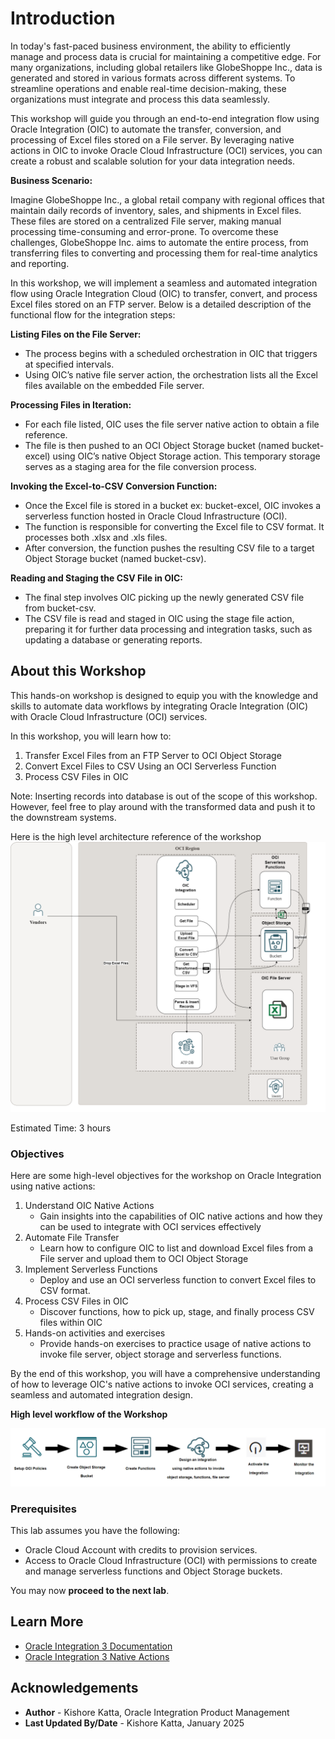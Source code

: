 # Introduction

In today's fast-paced business environment, the ability to efficiently manage and process data is crucial for maintaining a competitive edge. For many organizations, including global retailers like GlobeShoppe Inc., data is generated and stored in various formats across different systems. To streamline operations and enable real-time decision-making, these organizations must integrate and process this data seamlessly.

This workshop will guide you through an end-to-end integration flow using Oracle Integration (OIC) to automate the transfer, conversion, and processing of Excel files stored on a File server. By leveraging native actions in OIC to invoke Oracle Cloud Infrastructure (OCI) services, you can create a robust and scalable solution for your data integration needs.

**Business Scenario:**

Imagine GlobeShoppe Inc., a global retail company with regional offices that maintain daily records of inventory, sales, and shipments in Excel files. These files are stored on a centralized File server, making manual processing time-consuming and error-prone. To overcome these challenges, GlobeShoppe Inc. aims to automate the entire process, from transferring files to converting and processing them for real-time analytics and reporting.

In this workshop, we will implement a seamless and automated integration flow using Oracle Integration Cloud (OIC) to transfer, convert, and process Excel files stored on an FTP server. Below is a detailed description of the functional flow for the integration steps:

**Listing Files on the File Server:**
  - The process begins with a scheduled orchestration in OIC that triggers at specified intervals.
  - Using OIC’s native file server action, the orchestration lists all the Excel files available on the embedded File server.

**Processing Files in Iteration:**
  - For each file listed, OIC uses the file server native action to obtain a file reference.
  - The file is then pushed to an OCI Object Storage bucket (named bucket-excel) using OIC’s native Object Storage action. This temporary storage serves as a staging area for the file conversion process.

**Invoking the Excel-to-CSV Conversion Function:**
  - Once the Excel file is stored in a bucket ex: bucket-excel, OIC invokes a serverless function hosted in Oracle Cloud Infrastructure (OCI).
  - The function is responsible for converting the Excel file to CSV format. It processes both .xlsx and .xls files.
  - After conversion, the function pushes the resulting CSV file to a target Object Storage bucket (named bucket-csv).

**Reading and Staging the CSV File in OIC:**
  - The final step involves OIC picking up the newly generated CSV file from bucket-csv.
  - The CSV file is read and staged in OIC using the stage file action, preparing it for further data processing and integration tasks, such as updating a database or generating reports.

## About this Workshop

This hands-on workshop is designed to equip you with the knowledge and skills to automate data workflows by integrating Oracle Integration (OIC) with Oracle Cloud Infrastructure (OCI) services.

In this workshop, you will learn how to:

1.  Transfer Excel Files from an FTP Server to OCI Object Storage
2.  Convert Excel Files to CSV Using an OCI Serverless Function
3.  Process CSV Files in OIC

Note: Inserting records into database is out of the scope of this workshop. However, feel free to play around with the transformed data and push it to the downstream systems.


Here is the high level architecture reference of the workshop
![Usecase Architecture](images/native-actions-hla.png)

Estimated Time: 3 hours

### Objectives

Here are some high-level objectives for the workshop on Oracle Integration using native actions:

1.  Understand OIC Native Actions
    - Gain insights into the capabilities of OIC native actions and how they can be used to integrate with OCI services effectively
2.  Automate File Transfer
    - Learn how to configure OIC to list and download Excel files from a File server and upload them to OCI Object Storage
3.  Implement Serverless Functions
    - Deploy and use an OCI serverless function to convert Excel files to CSV format.
4.  Process CSV Files in OIC
    - Discover functions, how to pick up, stage, and finally process CSV files within OIC
5.  Hands-on activities and exercises
    - Provide hands-on exercises to practice usage of native actions to invoke file server, object storage and serverless functions.

By the end of this workshop, you will have a comprehensive understanding of how to leverage OIC's native actions to invoke OCI services, creating a seamless and automated integration design.

**High level workflow of the Workshop**

![Usecase Workflow](images/uc-highlevel-workflow.png)

### Prerequisites

This lab assumes you have the following:
* Oracle Cloud Account with credits to provision services.
* Access to Oracle Cloud Infrastructure (OCI) with permissions to create and manage serverless functions and Object Storage buckets.

You may now **proceed to the next lab**.

## Learn More

* [Oracle Integration 3 Documentation](https://docs.oracle.com/en/cloud/paas/application-integration/index.html)
* [Oracle Integration 3 Native Actions](https://docs.oracle.com/en/cloud/paas/application-integration/integrations-user/add-actions-app-driven-orchestration-integration.html#GUID-63CCAB23-A32C-4655-9490-191A011E9EEA)

## Acknowledgements
* **Author** - Kishore Katta, Oracle Integration Product Management
* **Last Updated By/Date** - Kishore Katta, January 2025
